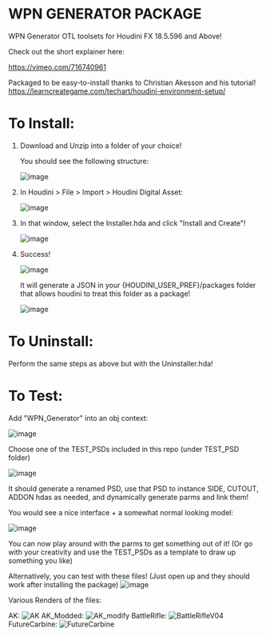 # WPN GENERATOR PACKAGE
 
WPN Generator OTL toolsets for Houdini FX 18.5.596 and Above!

Check out the short explainer here:

https://vimeo.com/716740961

Packaged to be easy-to-install thanks to Christian Akesson and his tutorial!
https://learncreategame.com/techart/houdini-environment-setup/



# To Install:

1. Download and Unzip into a folder of your choice!

   You should see the following structure:

   ![image](https://user-images.githubusercontent.com/59757164/204878762-a7a11d1d-cf51-417e-8690-4cedaa3c0ef7.png)

2. In Houdini > File > Import > Houdini Digital Asset:

   ![image](https://user-images.githubusercontent.com/59757164/196758971-b4df2657-4671-4594-a917-bf081190f999.png)

3. In that window, select the Installer.hda and click "Install and Create"!

   ![image](https://user-images.githubusercontent.com/59757164/196759119-b83d2da3-bb2c-411e-9d4d-7b8af0d7ac2d.png)

4. Success!

   ![image](https://user-images.githubusercontent.com/59757164/196759185-7edf5855-574c-4d3b-b4b5-83b2c5fdd443.png)

   It will generate a JSON in your {HOUDINI_USER_PREF}/packages folder that allows houdini to treat this folder as a package!

   ![image](https://user-images.githubusercontent.com/59757164/196759456-65c2cfd0-6f14-4c63-9f9b-5c64723f97cf.png)


# To Uninstall:
Perform the same steps as above but with the Uninstaller.hda!

# To Test:

Add "WPN_Generator" into an obj context:

![image](https://user-images.githubusercontent.com/59757164/171493149-6c9ac786-f53e-4a3c-900a-8ff678ac1ccc.png)

Choose one of the TEST_PSDs included in this repo (under TEST_PSD folder)

![image](https://user-images.githubusercontent.com/59757164/171493304-e54555c6-c8a9-4c82-a657-7caf9ccc9fbb.png)

It should generate a renamed PSD, use that PSD to instance SIDE, CUTOUT, ADDON hdas as needed, and dynamically generate parms and link them!

You would see a nice interface + a somewhat normal looking model:

![image](https://user-images.githubusercontent.com/59757164/171493973-bc793129-4d97-4561-b91d-4926aec0a283.png)

You can now play around with the parms to get something out of it! (Or go with your creativity and use the TEST_PSDs as a template to draw up something you like)

Alternatively, you can test with these files! (Just open up and they should work after installing the package)
![image](https://user-images.githubusercontent.com/59757164/204879372-0d298656-e083-4e4a-8702-91a49cb3e6bb.png)

Various Renders of the files:

AK:
![AK](https://user-images.githubusercontent.com/59757164/204882246-91340fea-4579-423a-9fc3-fe02a085d986.png)
AK_Modded:
![AK_modify](https://user-images.githubusercontent.com/59757164/204882379-488ee9fb-70a5-4df4-930e-6bbe373335a5.png)
BattleRifle:
![BattleRifleV04](https://user-images.githubusercontent.com/59757164/204883788-8a911656-2879-4930-915b-b6f39275d3fd.png)
FutureCarbine:
![FutureCarbine](https://user-images.githubusercontent.com/59757164/204883863-82588d17-79a3-4463-a706-ec715e25f9cd.png)

